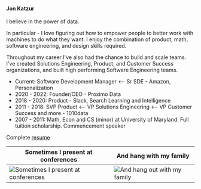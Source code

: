 #### Jon Katzur
I believe in the power of data.

In particular - I love figuring out how to empower people to better work with machines to do what they want. I enjoy the combination of product, math, software engineering, and design skills required. 

Throughout my career I've also had the chance to build and scale teams. I've created Solutions Engineering, Product, and Customer Success organizations, and built high performing Software Engineering teams. 

* Current: Software Development Manager <-- Sr SDE - Amazon, Personalization
* 2020 - 2022: Founder/CEO - Proximo Data
* 2018 - 2020: Product - Slack, Search Learning and Intelligence
* 2011 - 2018: SVP Product <-- VP Solutions Engineering <-- VP Customer Success and more - 1010data
* 2007 - 2011: Math, Econ and CS (minor) at University of Maryland. Full tuition scholarship. Commencement speaker

Complete [resume](/resume.pdf)

Sometimes I present at conferences | And hang with my family
---- | ----
![Sometimes I present at conferences](/images/presenting-1010-user-conference.png) | ![And hang out with my family](/images/family-pic.jpeg)